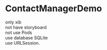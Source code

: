 # ContactManagerDemo
 only xib <br /> not have storyboard <br /> not use Pods <br /> use database SQLite <br /> use URLSession.

